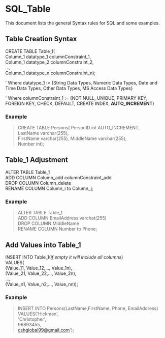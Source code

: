 # SQL_Table
This document lists the general Syntax rules for SQL and some examples.

## Table Creation Syntax
CREATE TABLE Table_1(  
Column_1 datatype_1 columnConstraint_1,  
Column_1 datatype_2 columnConstraint_2,  
...,  
Column_1 datatype_n columnConstraint_n);

' Where datatype_1 := {String Data Types, Numeric Data Types, Date and Time Data Types, Other Data Types, MS Access Data Types}

' Where columnConstraint_1 := {NOT NULL, UNIQUE, PRIMARY KEY, FOREIGN KEY, CHECK, DEFAULT, CREATE INDEX, **AUTO_INCREMENT**)

### Example
>CREATE TABLE Persons( PersonID int AUTO_INCREMENT,  
> LastName varchar(255),  
> FirstName varchar(255),
> MiddleName varchar(255),   
> Number int);

## Table_1 Adjustment
ALTER TABLE Table_1  
ADD COLUMN Column_add columnConstraint_add  
DROP COLUMN Column_delete  
RENAME COLUMN Column_i to Column_j;  

### Example
>ALTER TABLE Table_1  
ADD COLUMN EmailAddress varchat(255)  
DROP COLUMN MiddleName  
RENAME COLUMN Number to Phone;  

## Add Values into Table_1
INSERT INTO Table_1(*if empty it will include all columns*)  
VALUES(  
 (Value_11, Value_12,..., Value_1n),  
 (Value_21, Value_22,..., Value_2n),  
 ...,  
 (Value_n1, Value_n2,..., Value_nn));  


### Example
> INSERT INTO Persons(LastName,FirstName, Phone, EmailAddress)  
VALUES('Hickman',  
'Christopher',  
96893455,  
cshglobal99@gmail.com');  

